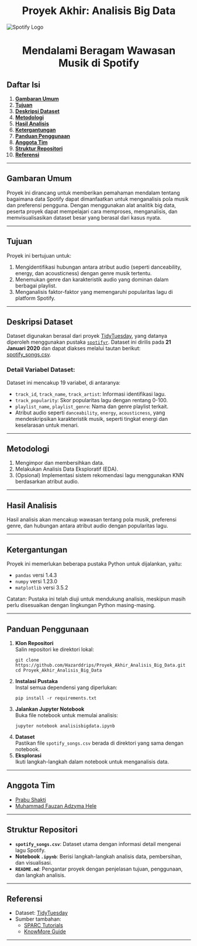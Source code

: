 
# **<center>Proyek Akhir: Analisis Big Data</center>**

![Spotify Logo](https://github.com/user-attachments/assets/7d8f77ba-7cb4-4b47-88f7-51db642ece44)

# <center>Mendalami Beragam Wawasan Musik di Spotify</center>

## **Daftar Isi**
1. [**Gambaran Umum**](#Gambaran-Umum)
2. [**Tujuan**](#Tujuan)
3. [**Deskripsi Dataset**](#Deskripsi-Dataset)
4. [**Metodologi**](#Metodologi)
5. [**Hasil Analisis**](#Hasil-Analisis)
6. [**Ketergantungan**](#Ketergantungan)
7. [**Panduan Penggunaan**](#Panduan-Penggunaan)
8. [**Anggota Tim**](#Anggota-Tim)
9. [**Struktur Repositori**](#Struktur-Repositori)
10. [**Referensi**](#Referensi)

---

## **Gambaran Umum**
Proyek ini dirancang untuk memberikan pemahaman mendalam tentang bagaimana data Spotify dapat dimanfaatkan untuk menganalisis pola musik dan preferensi pengguna. Dengan menggunakan alat analitik big data, peserta proyek dapat mempelajari cara memproses, menganalisis, dan memvisualisasikan dataset besar yang berasal dari kasus nyata.

---

## **Tujuan**
Proyek ini bertujuan untuk:
1. Mengidentifikasi hubungan antara atribut audio (seperti danceability, energy, dan acousticness) dengan genre musik tertentu.
2. Menemukan genre dan karakteristik audio yang dominan dalam berbagai playlist.
3. Menganalisis faktor-faktor yang memengaruhi popularitas lagu di platform Spotify.

---

## **Deskripsi Dataset**
Dataset digunakan berasal dari proyek [TidyTuesday](https://github.com/rfordatascience/tidytuesday), yang datanya diperoleh menggunakan pustaka [`spotifyr`](https://github.com/charlie86/spotifyr). Dataset ini dirilis pada **21 Januari 2020** dan dapat diakses melalui tautan berikut:  
[spotify_songs.csv](https://raw.githubusercontent.com/rfordatascience/tidytuesday/main/data/2020/2020-01-21/spotify_songs.csv).

### Detail Variabel Dataset:
Dataset ini mencakup 19 variabel, di antaranya:
- `track_id`, `track_name`, `track_artist`: Informasi identifikasi lagu.
- `track_popularity`: Skor popularitas lagu dengan rentang 0-100.
- `playlist_name`, `playlist_genre`: Nama dan genre playlist terkait.
- Atribut audio seperti `danceability`, `energy`, `acousticness`, yang mendeskripsikan karakteristik musik, seperti tingkat energi dan keselarasan untuk menari.

---

## **Metodologi**
1. Mengimpor dan membersihkan data.
2. Melakukan Analisis Data Eksploratif (EDA).
3. (Opsional) Implementasi sistem rekomendasi lagu menggunakan KNN berdasarkan atribut audio.

---

## **Hasil Analisis**
Hasil analisis akan mencakup wawasan tentang pola musik, preferensi genre, dan hubungan antara atribut audio dengan popularitas lagu.

---

## **Ketergantungan**
Proyek ini memerlukan beberapa pustaka Python untuk dijalankan, yaitu:
- `pandas` versi 1.4.3
- `numpy` versi 1.23.0
- `matplotlib` versi 3.5.2

Catatan: Pustaka ini telah diuji untuk mendukung analisis, meskipun masih perlu disesuaikan dengan lingkungan Python masing-masing.

---

## **Panduan Penggunaan**
1. **Klon Repositori**  
   Salin repositori ke direktori lokal:
   ```
   git clone https://github.com/Hazarddrips/Proyek_Akhir_Analisis_Big_Data.git
   cd Proyek_Akhir_Analisis_Big_Data
   ```
2. **Instalasi Pustaka**  
   Instal semua dependensi yang diperlukan:
   ```
   pip install -r requirements.txt
   ```
3. **Jalankan Jupyter Notebook**  
   Buka file notebook untuk memulai analisis:
   ```
   jupyter notebook analisisbigdata.ipynb
   ```
4. **Dataset**  
   Pastikan file `spotify_songs.csv` berada di direktori yang sama dengan notebook.
5. **Eksplorasi**  
   Ikuti langkah-langkah dalam notebook untuk menganalisis data.

---

## **Anggota Tim**
- [Prabu Shakti](https://github.com/)
- [Muhammad Fauzan Adzyma Hele](https://github.com/)

---

## **Struktur Repositori**
- **`spotify_songs.csv`**: Dataset utama dengan informasi detail mengenai lagu Spotify.
- **Notebook `.ipynb`**: Berisi langkah-langkah analisis data, pembersihan, dan visualisasi.
- **`README.md`**: Pengantar proyek dengan penjelasan tujuan, penggunaan, dan langkah analisis.

---

## **Referensi**
- Dataset: [TidyTuesday](https://github.com/rfordatascience/tidytuesday)
- Sumber tambahan:
  - [SPARC Tutorials](https://github.com/SPARC-FAIR-Codeathon/QuiltedTutorials)
  - [KnowMore Guide](https://github.com/SPARC-FAIR-Codeathon/KnowMore)

---
